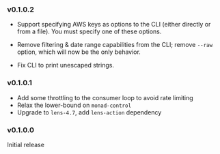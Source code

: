 ### v0.1.0.2

- Support specifying AWS keys as options to the CLI (either directly or from a
  file). You must specify one of these options.

- Remove filtering & date range capabilities from the CLI; remove `--raw` option,
  which will now be the only behavior.

- Fix CLI to print unescaped strings.

### v0.1.0.1

- Add some throttling to the consumer loop to avoid rate limiting
- Relax the lower-bound on `monad-control`
- Upgrade to `lens-4.7`, add `lens-action` dependency

### v0.1.0.0

Initial release
